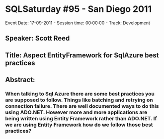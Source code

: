 # SQLSaturday #95 - San Diego 2011
Event Date: 17-09-2011 - Session time: 00:00:00 - Track: Development
## Speaker: Scott Reed
## Title: Aspect EntityFramework for SqlAzure best practices
## Abstract:
### When talking to Sql Azure there are some best practices you are supposed to follow.  Things like batching and retrying on connection failure.  There are well documented ways to do this using ADO.NET.  However more and more applications are being written using Entity Framework rather than ADO.NET.  If we are using Entity Framework how do we follow those best practices?

